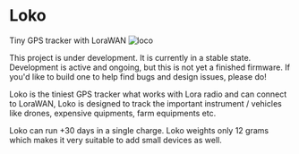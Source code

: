 # Loko
Tiny GPS tracker with LoraWAN
![loco](https://user-images.githubusercontent.com/8874891/140436492-892d1346-5575-4794-8390-41822e2444b5.jpg)

This project is under development. It is currently in a stable state. Development is active and ongoing, but this is not yet a finished firmware. If you'd like to build one to help find bugs and design issues, please do!

Loko is the tiniest GPS tracker what works with Lora radio and can connect to LoraWAN, Loko is designed to track the important instrument / vehicles like drones, expensive quipments, farm equipments etc. 

Loko can run +30 days in a single charge. Loko weights only 12 grams which makes it very suitable to add small devices as well. 





